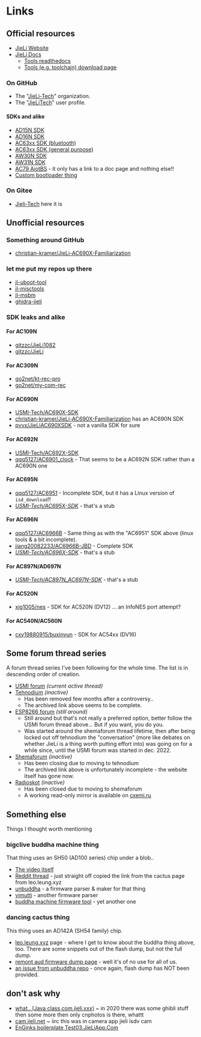 # Links

## Official resources

- [JieLi Website](https://www.zh-jieli.com)
- [JieLi Docs](https://doc.zh-jieli.com)
  * [Tools readthedocs](https://doc.zh-jieli.com/Tools/zh-cn/index.html)
  * [Tools (e.g. toolchain) download page](https://doc.zh-jieli.com/Tools/zh-cn/other_info/index.html)

### On GitHub

- The "[JieLi-Tech](https://github.com/Jieli-Tech)" organization.
- The "[JieLiTech](https://github.com/JieliTech)" user profile.

#### SDKs and alike

- [AD15N SDK](https://github.com/Jieli-Tech/fw-AD15N)
- [AD16N SDK](https://github.com/Jieli-Tech/fw-AD16N)
- [AC63xx SDK (bluetooth)](https://github.com/Jieli-Tech/fw-AC63_BT_SDK)
- [AC63xx SDK (general purpose)](https://github.com/Jieli-Tech/fw-AC63_GP_MCU)
- [AW30N SDK](https://github.com/Jieli-Tech/AW30N)
- [AW31N SDK](https://github.com/Jieli-Tech/fw-AW31N_BLE_SDK)
- [AC79 AiotBS](https://github.com/Jieli-Tech/fw-AC79_AIoT_SDK) - it only has a link to a doc page and nothing else!!
- [Custom bootloader thing](https://github.com/Jieli-Tech/fw-Bootloader)

### On Gitee

- [Jieli-Tech](https://gitee.com/Jieli-Tech) here it is

## Unofficial resources

### Something around GitHub

- [christian-kramer/JieLi-AC690X-Familiarization]

### let me put my repos up there

- [jl-uboot-tool](https://github.com/kagaimiq/jl-uboot-tool)
- [jl-misctools](https://github.com/kagaimiq/jl-misctools)
- [jl-msbm](https://github.com/kagaimiq/jl-msbm)
- [ghidra-jieli](https://github.com/kagaimiq/ghidra-jieli)

### SDK leaks and alike

#### For AC109N

- [gitzzc/JieLi1082]
- [gitzzc/JieLi]

#### For AC309N

- [go2net/kt-rec-pro]
- [go2net/my-com-rec]

#### For AC690N

- [USMI-Tech/AC690X-SDK]
- [christian-kramer/JieLi-AC690X-Familiarization] has an AC690N SDK
- [pvvx/JieLiAC690XSDK] - not a vanilla SDK for sure

#### For AC692N

- [USMI-Tech/AC692X-SDK]
- [qqq5127/AC6901_clock] - That seems to be a AC692N SDK rather than a AC690N one

#### For AC695N

- [qqq5127/AC6951] - Incomplete SDK, but it has a Linux version of `isd_download`!!
- *[USMI-Tech/AC695X-SDK]* - that's a stub

#### For AC696N

- [qqq5127/AC6966B] - Same thing as with the "AC6951" SDK above (linux tools & a bit incomplete).
- [jiang20082233/AC6966B-JBD] - Complete SDK
- *[USMI-Tech/AC696X-SDK]* - that's a stub

#### For AC897N/AD697N

- *[USMI-Tech/AC897N_AC697N-SDK]* - that's a stub

#### For AC520N

- [xjg1005/nes] - SDK for AC520N (DV12) ... an InfoNES port attempt?

#### For AC540N/AC560N

- [cxy19880915/buxinyun] - SDK for AC54xx (DV16)

## Some forum thread series

A forum thread series I've been following for the whole time.
The list is in descending order of creation.

- [USMI forum](https://usmi.mybb.ru/viewtopic.php?id=4) *(current active thread)*
- [Tehnodium](http://web.archive.org/web/20220517054814/https://tehnodium.ru/thread-5.html) *(inactive)*
  * Has been removed few months after a controversy..
  * The archived link above seems to be complete.
- [ESP8266 forum](https://esp8266.ru/forum/threads/jl-soc.5500) *(still around)*
  * Still around but that's not really a preferred option, better follow the USMI forum thread above... But if you want, you do you.
  * Was started around the shemaforum thread lifetime, then after being locked out off tehnodium the "conversation" (more like debates on whether JieLi is a thing worth putting effort into) was going on for a while since, until the USMI forum was started in dec. 2022.
- [Shemaforum](https://web.archive.org/web/20210511195409/https://shemaforum.ru/topic/jl-soc-ac109n-ac209n-ac309n-ac410n-ac460n-ac690n/) *(inactive)*
  * Has been closing due to moving to tehnodium
  * The archived link above is unfortunately incomplete - the website itself has gone now.
- [Radioskot](http://web.archive.org/web/20190401022412/https://radioskot.ru/forum/11-14227-1) *(inactive)*
  * Has been closed due to moving to shemaforum
  * A working read-only mirror is available on [cxemi.ru](https://cxemi.ru/forum/11-14227-1)

## Something else

Things I thought worth mentioning

### bigclive buddha machine thing

That thing uses an SH50 (AD100 series) chip under a blob..

- [The video itself](https://www.youtube.com/watch?v=LNpbvyLIvN0)
- [Reddit thread](https://old.reddit.com/r/BigCliveDotCom/comments/pmt390/buddha_machine_teardown_with_flash_dump/?sort=new) - just straight off copied the link from the cactus page from leo.leung.xyz
- [unbuddha](https://github.com/Spritetm/unbuddha) - a firmware parser & maker for that thing
- [vimutti](https://github.com/davidgiven/vimutti) - another firmware parser
- [buddha machine firmware tool](https://github.com/uzlonewolf/BuddhaMachineFirmwareTool) - yet another one

### dancing cactus thing

This thing uses an AD142A (SH54 family) chip.

- [leo.leung.xyz](https://leo.leung.xyz/wiki/Dancing_Cactus) page - where I get to know about the buddha thing above, too. There are some snippets out of the flash dump, but not the full dump.
- [remont aud firmware dump page](https://remont-aud.net/dump/prochie/detskie_ehlektronnye_igrushki/tancujushhij_kaktus_ab22bp00513_42a0_shassi_main_board_zy_f4556/479-1-0-121819) - well it's of no use for all of us.
- [an issue from unbuddha repo](https://github.com/Spritetm/unbuddha/issues/1) - once again, flash dump has NOT been provided.

## don't ask why

- [what.. (Java class com.jieli.xxx)](http://jieli.com/) ~ in 2020 there was some ghibli stuff then some more then only cnphotos is there, whattt
- [cam.jieli.net](http://cam.jieli.net/) ~ iirc this was in camera app jieli isdv cam
- [EnGinks boilerplate Test03.JieLiApp.Com](http://test03.jieliapp.com/)


[christian-kramer/JieLi-AC690X-Familiarization]: https://github.com/christian-kramer/JieLi-AC690X-Familiarization
[qqq5127/AC6901_clock]: https://github.com/qqq5127/AC6901_clock
[qqq5127/AC6951]: https://github.com/qqq5127/AC6951
[qqq5127/AC6966B]: https://github.com/qqq5127/AC6966B
[jiang20082233/AC6966B-JBD]: https://github.com/jiang20082233/AC6966B-JBD
[USMI-Tech/AC690X-SDK]: https://github.com/USMI-Tech/AC690X-SDK
[USMI-Tech/AC692X-SDK]: https://github.com/USMI-Tech/AC692X-SDK
[USMI-Tech/AC695X-SDK]: https://github.com/USMI-Tech/AC695X-SDK
[USMI-Tech/AC696X-SDK]: https://github.com/USMI-Tech/AC696X-SDK
[USMI-Tech/AC897N_AC697N-SDK]: https://github.com/USMI-Tech/AC897N_AD697N-SDK
[xjg1005/nes]: https://github.com/xjg1005/nes
[cxy19880915/buxinyun]: https://github.com/cxy19880915/buxinyun
[pvvx/JieLiAC690XSDK]: https://github.com/pvvx/JieLiAC690XSDK
[go2net/kt-rec-pro]: https://github.com/go2net/kt-rec-pro
[go2net/my-com-rec]: https://github.com/go2net/my-com-rec
[gitzzc/JieLi]: https://github.com/gitzzc/JieLi
[gitzzc/JieLi1082]: https://github.com/gitzzc/JieLi1082

